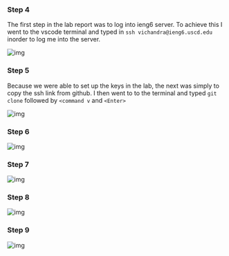 
### Step 4

The first step in the lab report was to log into ieng6 server. To achieve this I went to the vscode terminal and typed in `ssh vichandra@ieng6.uscd.edu` inorder to log me into the server.

![img](https://cdn.discordapp.com/attachments/974137838180380672/1211783268064563280/Screenshot_2024-02-26_at_10.18.24_AM.png?ex=65ef741c&is=65dcff1c&hm=9c126bf773e3e9477309a001aee0fb6a8b86b7032fdb9aa7244b03183e50ef9b&)

### Step 5

Because we were able to set up the keys in the lab, the next was simply to copy the ssh link from github. I then went to to the terminal and typed `git clone` followed by `<command v` and `<Enter>`

![img](https://cdn.discordapp.com/attachments/974137838180380672/1211783268488446024/Screenshot_2024-02-26_at_10.18.47_AM.png?ex=65ef741d&is=65dcff1d&hm=3a2ae3351f268e864338e0dddff8de12d902c9813a69f7a805049c4bb5949ee6&)
### Step 6

![img](https://cdn.discordapp.com/attachments/974137838180380672/1211783268957945966/Screenshot_2024-02-26_at_12.51.00_PM.png?ex=65ef741d&is=65dcff1d&hm=0c5069a97c11c03ae26234b1264a71d16e2c46f7ed518997317214819272218c&)
### Step 7

![img](https://cdn.discordapp.com/attachments/974137838180380672/1211783269297819728/Screenshot_2024-02-26_at_12.56.53_PM.png?ex=65ef741d&is=65dcff1d&hm=f7debc8426b2789b66a29c6884da484b49cddd9c8e3d0afed9f87c478a65bdb4&)

### Step 8

![img](https://cdn.discordapp.com/attachments/974137838180380672/1211783269662855188/Screenshot_2024-02-26_at_12.58.46_PM.png?ex=65ef741d&is=65dcff1d&hm=035acadd2916527bad8f4f5a6b9a88a588e458548a6b2b19d10b272bc96a1403&)

### Step 9

![img](https://cdn.discordapp.com/attachments/974137838180380672/1211791247543509062/Screenshot_2024-02-26_at_1.42.46_PM.png?ex=65ef7b8b&is=65dd068b&hm=12c849b2408a9bbbbd060547ec2447de9d4a9a8fd7a7ccda5257556f24915e42&)
